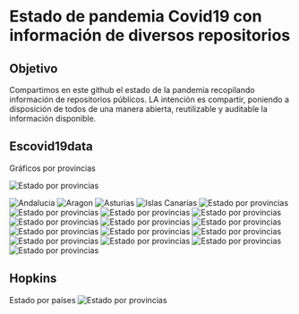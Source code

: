 # Estado de pandemia Covid19 con información de diversos repositorios
## Objetivo
Compartimos en este github el estado de la pandemia recopilando información de repositorios públicos. LA intención es compartir, poniendo a disposición de todos de una manera abierta, reutilizable y auditable la información disponible.

## Escovid19data
Gráficos por provincias

![Estado por provincias](https://github.com/mharias/covid/blob/master/graficos_escovid19data/graficos/pcr_provincias.png)

![Andalucia](https://github.com/mharias/covid/blob/master/graficos_escovid19data/graficos/andalucia.png)
![Aragon](https://github.com/mharias/covid/blob/master/graficos_escovid19data/graficos/aragon.png)
![Asturias](https://github.com/mharias/covid/blob/master/graficos_escovid19data/graficos/asturias.png)
![Islas Canarias](https://github.com/mharias/covid/blob/master/graficos_escovid19data/graficos/canarias.png)
![Estado por provincias](https://github.com/mharias/covid/blob/master/graficos_escovid19data/graficos/cantabria.png)
![Estado por provincias](https://github.com/mharias/covid/blob/master/graficos_escovid19data/graficos/castilla_lamancha.png)
![Estado por provincias](https://github.com/mharias/covid/blob/master/graficos_escovid19data/graficos/castilla_leon.png)
![Estado por provincias](https://github.com/mharias/covid/blob/master/graficos_escovid19data/graficos/cataluña.png)
![Estado por provincias](https://github.com/mharias/covid/blob/master/graficos_escovid19data/graficos/ceuta.png)
![Estado por provincias](https://github.com/mharias/covid/blob/master/graficos_escovid19data/graficos/extremadura.png)
![Estado por provincias](https://github.com/mharias/covid/blob/master/graficos_escovid19data/graficos/galicia.png)
![Estado por provincias](https://github.com/mharias/covid/blob/master/graficos_escovid19data/graficos/madrid.png)
![Estado por provincias](https://github.com/mharias/covid/blob/master/graficos_escovid19data/graficos/melilla.png)
![Estado por provincias](https://github.com/mharias/covid/blob/master/graficos_escovid19data/graficos/murcia.png)
![Estado por provincias](https://github.com/mharias/covid/blob/master/graficos_escovid19data/graficos/navarra.png)
![Estado por provincias](https://github.com/mharias/covid/blob/master/graficos_escovid19data/graficos/paisvasco.png)
![Estado por provincias](https://github.com/mharias/covid/blob/master/graficos_escovid19data/graficos/rioja.png)
![Estado por provincias](https://github.com/mharias/covid/blob/master/graficos_escovid19data/graficos/valencia.png)

## Hopkins
Estado por países
![Estado por provincias](https://github.com/mharias/covid/blob/master/hopkins/graficos/temporal_por_paises_hasta.png)
